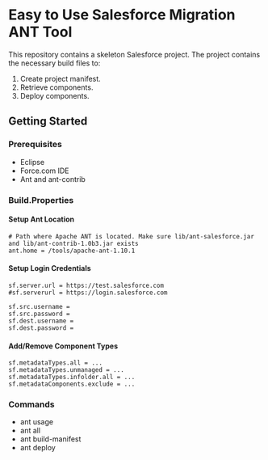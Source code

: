 # Easy to Use Salesforce Migration ANT Tool
This repository contains a skeleton Salesforce project. The project contains the necessary build files to:
1. Create project manifest.
2. Retrieve components.
3. Deploy components.

## Getting Started
### Prerequisites
* Eclipse
* Force.com IDE 
* Ant and ant-contrib

### Build.Properties
#### Setup Ant Location
```
# Path where Apache ANT is located. Make sure lib/ant-salesforce.jar and lib/ant-contrib-1.0b3.jar exists
ant.home = /tools/apache-ant-1.10.1
```

#### Setup Login Credentials
```
sf.server.url = https://test.salesforce.com
#sf.serverurl = https://login.salesforce.com

sf.src.username = 
sf.src.password = 
sf.dest.username = 
sf.dest.password = 
```

#### Add/Remove Component Types
```
sf.metadataTypes.all = ...
sf.metadataTypes.unmanaged = ...
sf.metadataTypes.infolder.all = ...
sf.metadataComponents.exclude = ...
```

### Commands
* ant usage
* ant all
* ant build-manifest
* ant deploy





